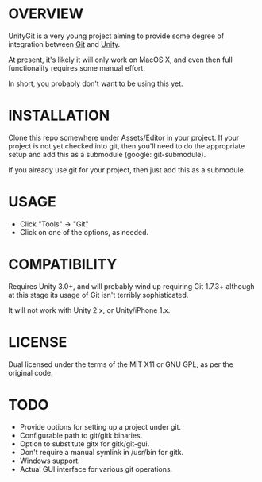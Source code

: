 # OVERVIEW

UnityGit is a very young project aiming to provide some degree of integration 
between [Git](http://git-scm.com) and [Unity](http://unity3d.com).

At present, it's likely it will only work on MacOS X, and even then full 
functionality requires some manual effort.

In short, you probably don't want to be using this yet.


# INSTALLATION

Clone this repo somewhere under Assets/Editor in your project.  If your project
is not yet checked into git, then you'll need to do the appropriate setup and 
add this as a submodule (google: git-submodule).

If you already use git for your project, then just add this as a submodule.


# USAGE

* Click "Tools" -> "Git"
* Click on one of the options, as needed.


# COMPATIBILITY

Requires Unity 3.0+, and will probably wind up requiring Git 1.7.3+ although at
this stage its usage of Git isn't terribly sophisticated.

It will not work with Unity 2.x, or Unity/iPhone 1.x.


# LICENSE

Dual licensed under the terms of the MIT X11 or GNU GPL, as per the original code.


# TODO

* Provide options for setting up a project under git.
* Configurable path to git/gitk binaries.
* Option to substitute gitx for gitk/git-gui.
* Don't require a manual symlink in /usr/bin for gitk.
* Windows support.
* Actual GUI interface for various git operations.